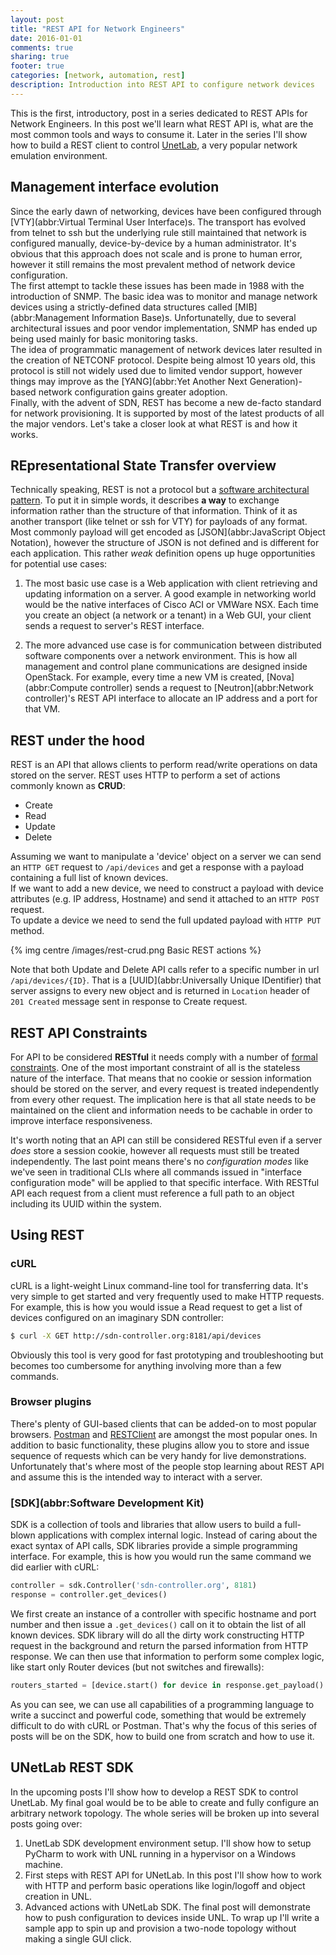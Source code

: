 ```yaml
---
layout: post
title: "REST API for Network Engineers"
date: 2016-01-01
comments: true
sharing: true
footer: true
categories: [network, automation, rest]
description: Introduction into REST API to configure network devices
---
```


This is the first, introductory, post in a series dedicated to REST APIs for Network Engineers. In this post we'll learn what REST API is, what are the most common tools and ways to consume it. Later in the series I'll show how to build a REST client to control [UnetLab][unl], a very popular network emulation environment.

<!--more-->

## Management interface evolution

Since the early dawn of networking, devices have been configured through [VTY](abbr:Virtual Terminal User Interface)s. The transport has evolved from telnet to ssh but the underlying rule still maintained that network is configured manually, device-by-device by a human administrator. It's obvious that this approach does not scale and is prone to human error, however it still remains the most prevalent method of network device configuration.   
The first attempt to tackle these issues has been made in 1988 with the introduction of SNMP. The basic idea was to monitor and manage network devices using a strictly-defined data structures called [MIB](abbr:Management Information Base)s. Unfortunatelly, due to several architectural issues and poor vendor implementation, SNMP has ended up being used mainly for basic monitoring tasks.  
The idea of programmatic management of network devices later resulted in the creation of NETCONF protocol. Despite being almost 10 years old, this protocol is still not widely used due to limited vendor support, however things may improve as the [YANG](abbr:Yet Another Next Generation)-based network configuration gains greater adoption.  
Finally, with the advent of SDN, REST has become a new de-facto standard for network provisioning. It is supported by most of the latest products of all the major vendors. Let's take a closer look at what REST is and how it works.

##  REpresentational State Transfer overview
Technically speaking, REST is not a protocol but a [software architectural pattern][rest-wiki]. To put it in simple words, it describes **a way** to exchange information rather than the structure of that information. Think of it as another transport (like telnet or ssh for VTY) for payloads of any format. Most commonly payload will get encoded as [JSON](abbr:JavaScript Object Notation), however the structure of JSON is not defined and is different for each application. This rather *weak* definition opens up huge opportunities for potential use cases:

1. The most basic use case is a Web application with client retrieving and updating information on a server. A good example in networking world would be the native interfaces of Cisco ACI or VMWare NSX. Each time you create an object (a network or a tenant) in a Web GUI, your client sends a request to server's REST interface.

2. The more advanced use case is for communication between distributed software components over a network environment. This is how all management and control plane communications are designed inside OpenStack. For example, every time a new VM is created, [Nova](abbr:Compute controller) sends a request to [Neutron](abbr:Network controller)'s REST API interface to allocate an IP address and a port for that VM.

## REST under the hood
REST is an API that allows clients to perform read/write operations on data stored on the server. REST uses HTTP to perform a set of actions commonly known as **CRUD**:

* Create
* Read
* Update
* Delete

Assuming we want to manipulate a 'device' object on a server we can send an `HTTP GET` request to `/api/devices` and get a response with a payload containing a full list of known devices.  
If we want to add a new device, we need to construct a payload with device attributes (e.g. IP address, Hostname) and send it attached to an `HTTP POST` request.  
To update a device we need to send the full updated payload with `HTTP PUT` method.  

{% img centre /images/rest-crud.png Basic REST actions %} 

Note that both Update and Delete API calls refer to a specific number in url `/api/devices/{ID}`. That is a [UUID](abbr:Universally Unique IDentifier) that server assigns to every new object and is returned in `Location` header of `201 Created` message sent in response to Create request.  

## REST API Constraints
For API to be considered **RESTful** it needs comply with a number of [formal constraints][rest-req]. One of the most important constraint of all is the stateless nature of the interface. That means that no cookie or session information should be stored on the server, and every request is treated independently from every other request. The implication here is that all state needs to be maintained on the client and information needs to be cachable in order to improve interface responsiveness.  

It's worth noting that an API can still be considered RESTful even if a server *does* store a session cookie, however all requests must still be treated independently. The last point means there's no *configuration modes* like we've seen in traditional CLIs where all commands issued in "interface configuration mode" will be applied to that specific interface. With RESTful API each request from a client must reference a full path to an object including its UUID within the system.

## Using REST

### cURL 
cURL is a light-weight Linux command-line tool for transferring data. It's very simple to get started and very frequently used to make HTTP requests. For example, this is how you would issue a Read request to get a list of devices configured on an imaginary SDN controller:

``` bash  Get all devices using cURL
$ curl -X GET http://sdn-controller.org:8181/api/devices
```

Obviously this tool is very good for fast prototyping and troubleshooting but becomes too cumbersome for anything involving more than a few commands.

### Browser plugins
There's plenty of GUI-based clients that can be added-on to most popular browsers. [Postman][postman] and [RESTClient][restclient] are amongst the most popular ones. In addition to basic functionality, these plugins allow you to store and issue sequence of requests which can be very handy for live demonstrations. Unfortunately that's where most of the people stop learning about REST API and assume this is the intended way to interact with a server.

### [SDK](abbr:Software Development Kit) 
SDK is a collection of tools and libraries that allow users to build a full-blown applications with complex internal logic. Instead of caring about the exact syntax of API calls, SDK libraries provide a simple programming interface. For example, this is how you would run the same command we did earlier with cURL:

``` python Get all devices using SDK
controller = sdk.Controller('sdn-controller.org', 8181)
response = controller.get_devices()
```

We first create an instance of a controller with specific hostname and port number and then issue a `.get_devices()` call on it to obtain the list of all known devices. SDK library will do all the dirty work constructing HTTP request in the background and return the parsed information from HTTP response. We can then use that information to perform some complex logic, like start only Router devices (but not switches and firewalls):

``` python Start all Routers using SDK
routers_started = [device.start() for device in response.get_payload() if device.type == 'Router']
```

As you can see, we can use all capabilities of a programming language to write a succinct and powerful code, something that would be extremely difficult to do with cURL or Postman. That's why the focus of this series of posts will be on the SDK, how to build one from scratch and how to use it.

## UNetLab REST SDK
In the upcoming posts I'll show how to develop a REST SDK to control UnetLab. My final goal would be to be able to create and fully configure an arbitrary network topology. The whole series will be broken up into several posts going over:

1. UnetLab SDK development environment setup. 
I'll show how to setup PyCharm to work with UNL running in a hypervisor on a Windows machine.
2. First steps with REST API for UNetLab. 
In this post I'll show how to work with HTTP and perform basic operations like login/logoff and object creation in UNL.
3. Advanced actions with UNetLab SDK. 
The final post will demonstrate how to push configuration to devices inside UNL. To wrap up I'll write a sample app to spin up and provision a two-node topology without making a single GUI click.


[unl]: http://www.unetlab.com/
[rest-wiki]: https://en.wikipedia.org/wiki/Representational_state_transfer
[rest-req]: http://www.restapitutorial.com/lessons/whatisrest.html
[postman]: https://www.getpostman.com/
[restclient]: https://addons.mozilla.org/en-us/firefox/addon/restclient/
